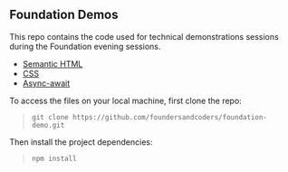 ## Foundation Demos

This repo contains the code used for technical demonstrations sessions during the Foundation evening sessions.

- [Semantic HTML](/semantic-html-demo)
- [CSS](/css-demos/)
- [Async-await](/async-await-demo/)

To access the files on your local machine, first clone the repo:

> ```git clone https://github.com/foundersandcoders/foundation-demo.git```

Then install the project dependencies:

> ```npm install```

